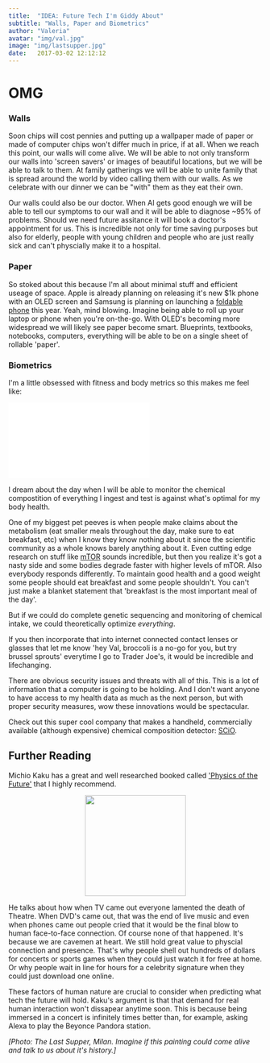 ```yaml
---
title:  "IDEA: Future Tech I'm Giddy About"
subtitle: "Walls, Paper and Biometrics"
author: "Valeria"
avatar: "img/val.jpg"
image: "img/lastsupper.jpg"
date:   2017-03-02 12:12:12
---
```


# OMG

### **Walls**

Soon chips will cost pennies and putting up a wallpaper made of paper or made of computer chips won't differ much in price, if at all. When we reach this point, our walls will come alive. We will be able to not only transform our walls into 'screen savers' or images of beautiful locations, but we will be able to talk to them. At family gatherings we will be able to unite family that is spread around the world by video calling them with our walls. As we celebrate with our dinner we can be "with" them as they eat their own.

Our walls could also be our doctor. When AI gets good enough we will be able to tell our symptoms to our wall and it will be able to diagnose ~95% of problems. Should we need future assitance it will book a doctor's appointment for us. This is incredible not only for time saving purposes but also for elderly, people with young children and people who are just really sick and can't physcially make it to a hospital.

### **Paper**

So stoked about this because I'm all about minimal stuff and efficient useage of space. Apple is already planning on releasing it's new $1k phone with an OLED screen and Samsung is planning on launching a [foldable phone](https://www.engadget.com/2017/01/12/samsung-and-lg-could-launch-foldable-phones-later-this-year/) this year. Yeah, mind blowing. Imagine being able to roll up your laptop or phone when you're on-the-go. With OLED's becoming more widespread we will likely see paper become smart. Blueprints, textbooks, notebooks, computers, everything will be able to be on a single sheet of rollable 'paper'. 

### **Biometrics** 

I'm a little obsessed with fitness and body metrics so this makes me feel like:

<iframe src="//giphy.com/embed/xT0GqGJYil5r9YCnF6" width="280"  frameBorder="0" class="giphy-embed" allowFullScreen></iframe>

I dream about the day when I will be able to monitor the chemical compostition of everything I ingest and test is against what's optimal for my body health. 

One of my biggest pet peeves is when people make claims about the metabolism (eat smaller meals throughout the day, make sure to eat breakfast, etc) when I know they know nothing about it since the scientific community as a whole knows barely anything about it. Even cutting edge research on stuff like [mTOR](https://www.ncbi.nlm.nih.gov/pmc/articles/PMC4128044/) sounds incredible, but then you realize it's got a nasty side and some bodies degrade faster with higher levels of mTOR. Also everybody responds differently. To maintain good health and a good weight some people should eat breakfast and some people shouldn't. You can't just make a blanket statement that 'breakfast is the most important meal of the day'.

But if we could do complete genetic sequencing and monitoring of chemical intake, we could theoretically optimize *everything*.

If you then incorporate that into internet connected contact lenses or glasses that let me know 'hey Val, broccoli is a no-go for you, but try brussel sprouts' everytime I go to Trader Joe's, it would be incredible and lifechanging.

There are obvious security issues and threats with all of this. This is a lot of information that a computer is going to be holding. And I don't want anyone to have access to my health data as much as the next person, but with proper security measures, wow these innovations would be spectacular. 

Check out this super cool company that makes a handheld, commercially available (although expensive) chemical composition detector: [SCiO](https://www.consumerphysics.com/myscio/scio/).


## Further Reading

Michio Kaku has a great and well researched booked called ['Physics of the Future'](https://www.amazon.com/Physics-Future-Science-Shape-Destiny/dp/0307473333) that I highly recommend. 

  <center>
	  <img src='https://images-na.ssl-images-amazon.com/images/I/51ZpZ5rk4dL._SX324_BO1,204,203,200_.jpg' style='width: 200px;'>
	</center>


He talks about how when TV came out everyone lamented the death of Theatre. When DVD's came out, that was the end of live music and even when phones came out people cried that it would be the final blow to human face-to-face connection. Of course none of that happened. It's because we are cavemen at heart. We still hold great value to physcial connection and presence. That's why people shell out hundreds of dollars for concerts or sports games when they could just watch it for free at home. Or why people wait in line for hours for a celebrity signature when they could just download one online. 

These factors of human nature are crucial to consider when predicting what tech the future will hold. Kaku's argument is that that demand for real human interaction won't dissapear anytime soon. This is because being immersed in a concert is infinitely times better than, for example, asking Alexa to play the Beyonce Pandora station.

*[Photo: The Last Supper, Milan. Imagine if this painting could come alive and talk to us about it's history.]*
